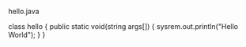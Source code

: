 hello.java

class hello
{
 public static void(string args[])
 {
  sysrem.out.println("Hello World");
 }
}
